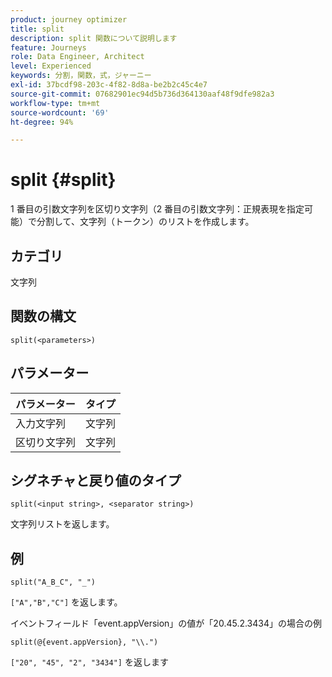```yaml
---
product: journey optimizer
title: split
description: split 関数について説明します
feature: Journeys
role: Data Engineer, Architect
level: Experienced
keywords: 分割，関数，式，ジャーニー
exl-id: 37bcdf98-203c-4f82-8d8a-be2b2c45c4e7
source-git-commit: 07682901ec94d5b736d364130aaf48f9dfe982a3
workflow-type: tm+mt
source-wordcount: '69'
ht-degree: 94%

---
```


# split {#split}

1 番目の引数文字列を区切り文字列（2 番目の引数文字列：正規表現を指定可能）で分割して、文字列（トークン）のリストを作成します。

## カテゴリ

文字列

## 関数の構文

`split(<parameters>)`

## パラメーター

| パラメーター | タイプ |
|-----------|------------------|
| 入力文字列 | 文字列 |
| 区切り文字列 | 文字列 |

## シグネチャと戻り値のタイプ

`split(<input string>, <separator string>)`

文字列リストを返します。

## 例

`split("A_B_C", "_")`

`["A","B","C"]` を返します。

イベントフィールド「event.appVersion」の値が「20.45.2.3434」の場合の例

`split(@{event.appVersion}, "\\.")`

`["20", "45", "2", "3434"]` を返します
